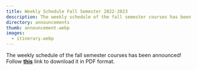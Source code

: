 ```yaml
---
title: Weekly Schedule Fall Semester 2022-2023
description: The weekly schedule of the fall semester courses has been announced!
directory: announcements
thumb: announcement.webp
images:
  - itinerary.webp
---
```

The weekly schedule of the fall semester courses has been announced!
Follow <a href="{{ site.baseurl }}/files/1st-semester-2022-2023.pdf" target="_blank"><strong>this</strong></a> link to download it in PDF format.
